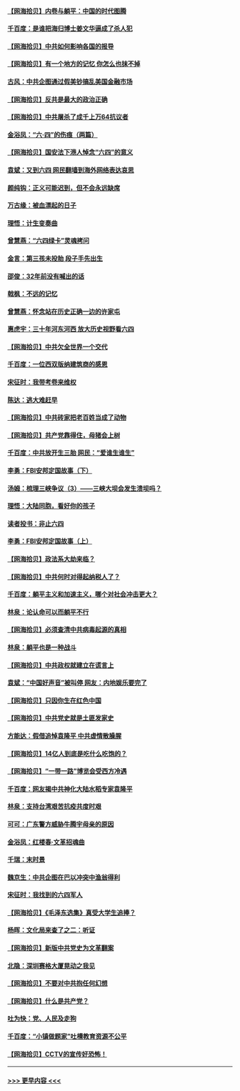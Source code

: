#### [【网海拾贝】内卷与躺平：中国的时代图腾](../pages/nsc993/n13016128.md?t=06121652) 
#### [千百度：是谁把海归博士姜文华逼成了杀人犯](../pages/nsc993/n13015218.md?t=06121652) 
#### [【网海拾贝】中共如何影响各国的报导](../pages/nsc993/n13012599.md?t=06121652) 
#### [【网海拾贝】有一个地方的记忆 你怎么也抹不掉](../pages/nsc993/n13009802.md?t=06121652) 
#### [古风：中共企图通过假美钞搞乱美国金融市场](../pages/nsc993/n13009626.md?t=06121652) 
#### [【网海拾贝】反共是最大的政治正确](../pages/nsc993/n13007051.md?t=06121652) 
#### [【网海拾贝】中共屠杀了成千上万64抗议者](../pages/nsc993/n13002713.md?t=06121652) 
#### [金浴凤：“六·四”的伤痕（两篇）](../pages/nsc993/n13001719.md?t=06121652) 
#### [【网海拾贝】国安法下港人悼念“六四”的意义](../pages/nsc993/n13001039.md?t=06121652) 
#### [袁斌：又到六四 网民翻墙到海外网络表达哀思](../pages/nsc993/n13000995.md?t=06121652) 
#### [颜纯钩：正义可能迟到，但不会永远缺席](../pages/nsc993/n13000920.md?t=06121652) 
#### [万古缘：被血漂起的日子](../pages/nsc993/n13000914.md?t=06121652) 
#### [理悟：计生变奏曲](../pages/nsc993/n13000414.md?t=06121652) 
#### [曾慧燕：“六四绿卡”灵魂拷问](../pages/nsc993/n13000277.md?t=06121652) 
#### [金言：第三孩未投胎 段子手先出生](../pages/nsc993/n13000215.md?t=06121652) 
#### [邵俊：32年前没有喊出的话](../pages/nsc993/n13000181.md?t=06121652) 
#### [戟枫：不远的记忆](../pages/nsc993/n13000121.md?t=06121652) 
#### [曾慧燕：怀念站在历史正确一边的许家屯](../pages/nsc993/n13000073.md?t=06121652) 
#### [惠虎宇：三十年河东河西 放大历史视野看六四](../pages/nsc993/n13000018.md?t=06121652) 
#### [【网海拾贝】中共欠全世界一个交代](../pages/nsc993/n12998706.md?t=06121652) 
#### [千百度：一位西双版纳建筑商的感恩](../pages/nsc993/n12998487.md?t=06121652) 
#### [宋征时：我带考卷来维权](../pages/nsc993/n12994088.md?t=06121652) 
#### [陈达：逃大难赶早](../pages/nsc993/n12993569.md?t=06121652) 
#### [【网海拾贝】中共砖家把老百姓当成了动物](../pages/nsc993/n12993483.md?t=06121652) 
#### [【网海拾贝】共产党靠得住，母猪会上树](../pages/nsc993/n12990730.md?t=06121652) 
#### [千百度：中共放开生三胎 网民：“爱谁生谁生”](../pages/nsc993/n12990644.md?t=06121652) 
#### [李勇：FBI安邦定国故事（下）](../pages/nsc993/n12987854.md?t=06121652) 
#### [汤姆：梳理三峡争议（3）——三峡大坝会发生溃坝吗？](../pages/nsc993/n12989806.md?t=06121652) 
#### [理悟：大陆同胞，看好你的孩子](../pages/nsc993/n12989778.md?t=06121652) 
#### [读者投书：非止六四](../pages/nsc993/n12989673.md?t=06121652) 
#### [李勇：FBI安邦定国故事（上）](../pages/nsc993/n12987749.md?t=06121652) 
#### [【网海拾贝】政法系大劫来临？](../pages/nsc993/n12987596.md?t=06121652) 
#### [【网海拾贝】中共何时对得起纳税人了？](../pages/nsc993/n12985578.md?t=06121652) 
#### [千百度：躺平主义和加速主义，哪个对社会冲击更大？](../pages/nsc993/n12985512.md?t=06121652) 
#### [林泉：论认命可以而躺平不行](../pages/nsc993/n12985505.md?t=06121652) 
#### [【网海拾贝】必须查清中共病毒起源的真相](../pages/nsc993/n12984276.md?t=06121652) 
#### [林泉：躺平也是一种战斗](../pages/nsc993/n12984194.md?t=06121652) 
#### [【网海拾贝】中共政权就建立在谎言上](../pages/nsc993/n12981880.md?t=06121652) 
#### [袁斌：“中国好声音”被叫停 网友：内地娱乐要完了](../pages/nsc993/n12981826.md?t=06121652) 
#### [【网海拾贝】只因你生在红色中国](../pages/nsc993/n12979096.md?t=06121652) 
#### [【网海拾贝】中共党史就是土匪发家史](../pages/nsc993/n12976478.md?t=06121652) 
#### [方能达：假借追悼袁隆平 中共虚情散臊腥](../pages/nsc993/n12976396.md?t=06121652) 
#### [【网海拾贝】14亿人到底是吃什么吃饱的？](../pages/nsc993/n12974125.md?t=06121652) 
#### [【网海拾贝】“一带一路”博览会受西方冷遇](../pages/nsc993/n12971787.md?t=06121652) 
#### [千百度：网友揭中共神化大陆水稻专家袁隆平](../pages/nsc993/n12971733.md?t=06121652) 
#### [林泉：支持台湾艰苦抗疫共度时艰](../pages/nsc993/n12971350.md?t=06121652) 
#### [可可：广东警方威胁牛腾宇母亲的原因](../pages/nsc993/n12971100.md?t=06121652) 
#### [金浴凤：红楼春·文革招魂曲](../pages/nsc993/n12970354.md?t=06121652) 
#### [千瑞：末时景](../pages/nsc993/n12970337.md?t=06121652) 
#### [魏京生：中共企图在巴以冲突中渔翁得利](../pages/nsc993/n12970286.md?t=06121652) 
#### [宋征时：我找到的六四军人](../pages/nsc993/n12970213.md?t=06121652) 
#### [【网海拾贝】《毛泽东选集》真受大学生追捧？](../pages/nsc993/n12968779.md?t=06121652) 
#### [杨晖：文化局来查了之二：听证](../pages/nsc993/n12966528.md?t=06121652) 
#### [【网海拾贝】新版中共党史为文革翻案](../pages/nsc993/n12967526.md?t=06121652) 
#### [北隐：深圳赛格大厦晃动之我见](../pages/nsc993/n12967393.md?t=06121652) 
#### [【网海拾贝】不要对中共抱任何幻想](../pages/nsc993/n12965222.md?t=06121652) 
#### [【网海拾贝】什么是共产党？](../pages/nsc993/n12962781.md?t=06121652) 
#### [吐为快：党、人民及走狗](../pages/nsc993/n12962747.md?t=06121652) 
#### [千百度：“小镇做题家”吐槽教育资源不公平](../pages/nsc993/n12962705.md?t=06121652) 
#### [【网海拾贝】CCTV的宣传好恐怖！](../pages/nsc993/n12959984.md?t=06121652) 

----
#### [ >>> 更早内容 <<< ](../indexes/nsc993-earlier.md)
